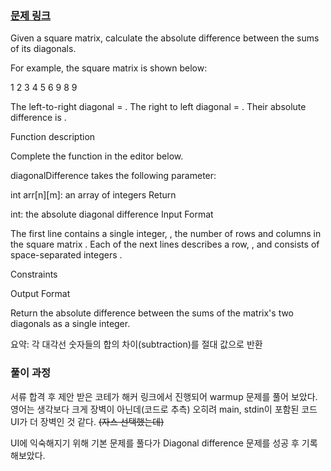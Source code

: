 ### [문제 링크](https://www.hackerrank.com/challenges/diagonal-difference/problem?isFullScreen=true)

Given a square matrix, calculate the absolute difference between the sums of its diagonals.

For example, the square matrix is shown below:

1 2 3
4 5 6
9 8 9

The left-to-right diagonal = . The right to left diagonal = . Their absolute difference is .

Function description

Complete the function in the editor below.

diagonalDifference takes the following parameter:

int arr[n][m]: an array of integers
Return

int: the absolute diagonal difference
Input Format

The first line contains a single integer, , the number of rows and columns in the square matrix .
Each of the next lines describes a row, , and consists of space-separated integers .

Constraints

Output Format

Return the absolute difference between the sums of the matrix's two diagonals as a single integer.

요약: 각 대각선 숫자들의 합의 차이(subtraction)를 절대 값으로 반환

### 풀이 과정

서류 합격 후 제안 받은 코테가 해커 링크에서 진행되어 warmup 문제를 풀어 보았다.
영어는 생각보다 크게 장벽이 아닌데(코드로 추측) 오히려 main, stdin이 포함된 코드 UI가 더 장벽인 것 같다. <s>(자스 선택했는데)</s>

UI에 익숙해지기 위해 기본 문제를 풀다가 Diagonal difference 문제를 성공 후 기록해보았다.
